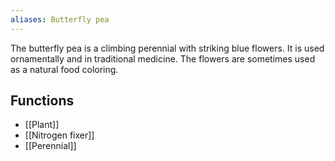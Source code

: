 ```yaml
---
aliases: Butterfly pea
---
```

The butterfly pea is a climbing perennial with striking blue flowers. It is used ornamentally and in traditional medicine. The flowers are sometimes used as a natural food coloring.
## Functions
- [[Plant]]
- [[Nitrogen fixer]]
- [[Perennial]]